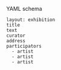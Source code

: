 YAML schema

    layout: exhibition
    title
    text
    curator
    address
    participators
      - artist
      - artist
      - artist
